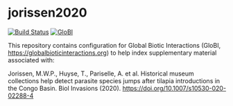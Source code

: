 # jorissen2020
[![Build Status](https://travis-ci.org/globalbioticinteractions/jorissen2020.svg)](https://travis-ci.org/globalbioticinteractions/jorissen2020) [![GloBI](http://api.globalbioticinteractions.org/interaction.svg?accordingTo=globi:globalbioticinteractions/jorissen2020)](http://globalbioticinteractions.org/?accordingTo=globi:globalbioticinteractions/jorissen2020)

This repository contains configuration for Global Biotic Interactions (GloBI, https://globalbioticinteractions.org) to help index supplementary material associated with:

Jorissen, M.W.P., Huyse, T., Pariselle, A. et al. Historical museum collections help detect parasite species jumps after tilapia introductions in the Congo Basin. Biol Invasions (2020). https://doi.org/10.1007/s10530-020-02288-4
